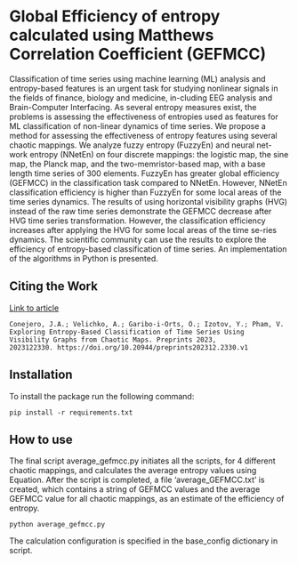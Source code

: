 # Global Efficiency of entropy calculated using Matthews Correlation Coefficient (GEFMCC)

Classification of time series using machine learning (ML) 
analysis and entropy-based features is an urgent task for 
studying nonlinear signals in the fields of finance, biology 
and medicine, in-cluding EEG analysis and Brain-Computer 
Interfacing. As several entropy measures exist, the problems 
is assessing the effectiveness of entropies used as features 
for ML classification of non-linear dynamics of time series. 
We propose a method for assessing the effectiveness of entropy 
features using several chaotic mappings. We analyze fuzzy 
entropy (FuzzyEn) and neural net-work entropy (NNetEn) on four 
discrete mappings: the logistic map, the sine map, the Planck 
map, and the two-memristor-based map, with a base length time 
series of 300 elements. FuzzyEn has greater global efficiency 
(GEFMCC) in the classification task compared to NNetEn. 
However, NNetEn classification efficiency is higher than 
FuzzyEn for some local areas of the time series dynamics. 
The results of using horizontal visibility graphs (HVG) 
instead of the raw time series demonstrate the GEFMCC decrease
after HVG time series transformation. However,  the classification 
efficiency increases after applying the HVG for some local areas of 
the time se-ries dynamics. The scientific community can use the 
results to explore the efficiency of entropy-based classification 
of time series. An implementation of the algorithms in Python is 
presented.

## Citing the Work

[Link to article](https://www.preprints.org/manuscript/202312.2330 "preprints.org")

```shell
Conejero, J.A.; Velichko, A.; Garibo-i-Orts, Ò.; Izotov, Y.; Pham, V. 
Exploring Entropy-Based Classification of Time Series Using 
Visibility Graphs from Chaotic Maps. Preprints 2023, 
2023122330. https://doi.org/10.20944/preprints202312.2330.v1
```

## Installation

To install the package run the following command:
```shell
pip install -r requirements.txt
```

## How to use

The final script average_gefmcc.py initiates all the scripts,
for 4 different chaotic mappings, and calculates the average
entropy values using Equation. After the script is completed,
a file ‘average_GEFMCC.txt’ is created, which contains a 
string of GEFMCC values and the average GEFMCC value for 
all chaotic mappings, as an estimate of the efficiency of 
entropy.
```shell
python average_gefmcc.py
```
The calculation configuration is specified in the base_config dictionary in script.